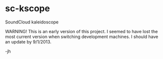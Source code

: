 sc-kscope
=========

SoundCloud kaleidoscope

WARNING! This is an early version of this project. I seemed to have lost the most current version when switching development machines. I should have an update by 9/1/2013.

-jh
